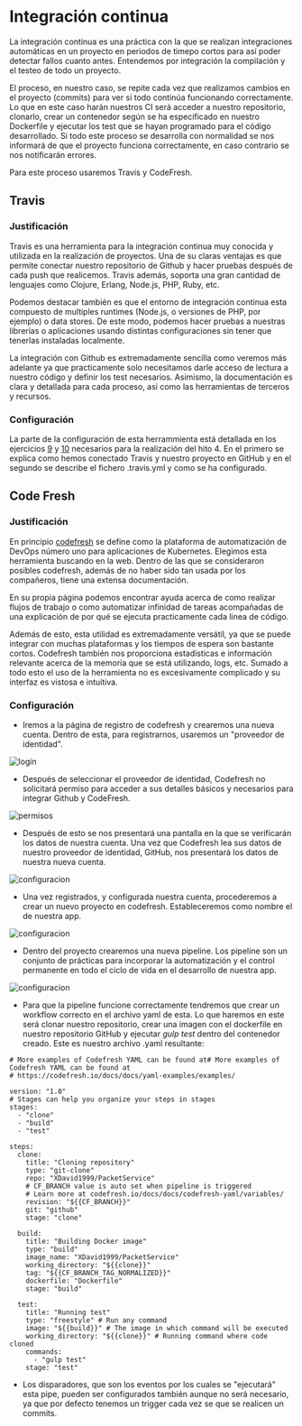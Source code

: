 # Integración continua

La integración continua es una práctica con la que se realizan integraciones automáticas en un proyecto en periodos de timepo cortos para así poder detectar fallos cuanto antes. Entendemos por integración la compilación y el testeo de todo un proyecto.

El proceso, en nuestro caso, se repite cada vez que realizamos cambios en el proyecto (commits) para ver si todo continúa funcionando correctamente. Lo que en este caso harán nuestros CI será acceder a nuestro repositorio, clonarlo, crear un contenedor según se ha especificado en nuestro Dockerfile y ejecutar los test que se hayan programado para el código desarrollado. Si todo este proceso se desarrolla con normalidad se nos informará de que el proyecto funciona correctamente, en caso contrario se nos notificarán errores.

Para este proceso usaremos Travis y CodeFresh.

## Travis

### Justificación

Travis es una herramienta para la integración continua muy conocida y utilizada en la realización de proyectos. Una de su claras ventajas es que permite conectar nuestro repositorio de Github y hacer pruebas después de cada push que realicemos. Travis además, soporta una gran cantidad de lenguajes como Clojure, Erlang, Node.js, PHP, Ruby, etc. 

Podemos destacar también es que el entorno de integración continua esta compuesto de multiples runtimes (Node.js, o versiones de PHP, por ejemplo) o data stores. De este modo, podemos hacer pruebas a nuestras librerías o aplicaciones usando distintas configuraciones sin tener que tenerlas instaladas localmente.

La integración con Github es extremadamente sencilla como veremos más adelante ya que practicamente solo necesitamos darle acceso de lectura a nuestro código y definir los test necesarios. Asimismo, la documentación es clara y detallada para cada proceso, así como las herramientas de terceros y recursos.

### Configuración

La parte de la configuración de esta herrammienta está detallada en los ejercicios [9](https://github.com/XDavid1999/Exercises/blob/master/Ejercicios/ejercicio9/ejercicio9.md) y [10](https://github.com/XDavid1999/Exercises/blob/master/Ejercicios/ejercicio10/ejercicio10.md) necesarios para la realización del hito 4. En el primero se explica como hemos conectado Travis y nuestro proyecto en GitHub y en el segundo se describe el fichero .travis.yml y como se ha configurado.

## Code Fresh

### Justificación

En principio [codefresh](https://codefresh.io) se define como la plataforma de automatización de DevOps número uno para aplicaciones de Kubernetes. Elegimos esta herramienta buscando en la web. Dentro de las que se consideraron posibles codefresh, además de no haber sido tan usada por los compañeros, tiene una extensa documentación. 

En su propia página podemos encontrar ayuda acerca de como realizar flujos de trabajo o como automatizar infinidad de tareas acompañadas de una explicación de por qué se ejecuta practicamente cada linea de código. 

Además de esto, esta utilidad es extremadamente versátil, ya que se puede integrar con muchas plataformas y los tiempos de espera son bastante cortos. Codefresh también nos proporciona estadísticas e información relevante acerca de la memoria que se está utilizando, logs, etc. Sumado a todo esto el uso de la herramienta no es excesivamente complicado y su interfaz es vistosa e intuitiva.

### Configuración

- Iremos a la página de registro de codefresh y crearemos una nueva cuenta. Dentro de esta, para registrarnos, usaremos un "proveedor de identidad".

![login](images/im1.png)

- Después de seleccionar el proveedor de identidad, Codefresh no solicitará permiso para acceder a sus detalles básicos y necesarios para integrar Github y CodeFresh.

![permisos](images/im2.png)

- Después de esto se nos presentará una pantalla en la que se verificarán los datos de nuestra cuenta. Una vez que Codefresh lea sus datos de nuestro proveedor de identidad, GitHub, nos presentará los datos de nuestra nueva cuenta.

![configuracion](images/im3.png)

- Una vez registrados, y configurada nuestra cuenta, procederemos a crear un nuevo proyecto en codefresh. Estableceremos como nombre el de nuestra app.

![configuracion](images/im4.png)

- Dentro del proyecto crearemos una nueva pipeline. Los pipeline son un conjunto de prácticas para incorporar la automatización y el control permanente en todo el ciclo de vida en el desarrollo de nuestra app.

![configuracion](images/im5.png)

- Para que la pipeline funcione correctamente tendremos que crear un workflow correcto en el archivo yaml de esta. Lo que haremos en este será clonar nuestro repositorio, crear una imagen con el dockerfile en nuestro repositorio GitHub y ejecutar *gulp test* dentro del contenedor creado. Este es nuestro archivo .yaml resultante: 

~~~
# More examples of Codefresh YAML can be found at# More examples of Codefresh YAML can be found at
# https://codefresh.io/docs/docs/yaml-examples/examples/

version: "1.0"
# Stages can help you organize your steps in stages
stages:
  - "clone"
  - "build"
  - "test"

steps:
  clone:
    title: "Cloning repository"
    type: "git-clone"
    repo: "XDavid1999/PacketService"
    # CF_BRANCH value is auto set when pipeline is triggered
    # Learn more at codefresh.io/docs/docs/codefresh-yaml/variables/
    revision: "${{CF_BRANCH}}"
    git: "github"
    stage: "clone"

  build:
    title: "Building Docker image"
    type: "build"
    image_name: "XDavid1999/PacketService"
    working_directory: "${{clone}}"
    tag: "${{CF_BRANCH_TAG_NORMALIZED}}"
    dockerfile: "Dockerfile"
    stage: "build"

  test:
    title: "Running test"
    type: "freestyle" # Run any command
    image: "${{build}}" # The image in which command will be executed
    working_directory: "${{clone}}" # Running command where code cloned
    commands:
      - "gulp test"
    stage: "test"
~~~

-  Los disparadores, que son los eventos por los cuales se "ejecutará" esta pipe, pueden ser configurados también aunque no será necesario, ya que por defecto tenemos un trigger cada vez se que se realicen un commits.